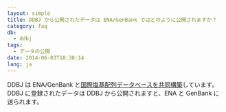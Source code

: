```yaml
---
layout: simple
title: DDBJ から公開されたデータは ENA/GenBank ではどのように公開されますか？
category: faq
db:
  - ddbj
tags: 
  - データの公開
date: 2014-06-03T18:38:14
lang: ja
---
```


DDBJ は ENA/GenBank と[国際塩基配列データベースを共同構築](/insdc/index.html)しています。    
DDBJ に登録されたデータは DDBJ から公開されますと、ENA と GenBank に送られます。    
